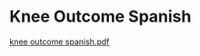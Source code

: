 # Knee Outcome Spanish

[knee outcome spanish.pdf](Knee%20Outcome%20Spanish%204eb17d474cfb40a9bfb493802f938df1/knee_outcome_spanish.pdf)